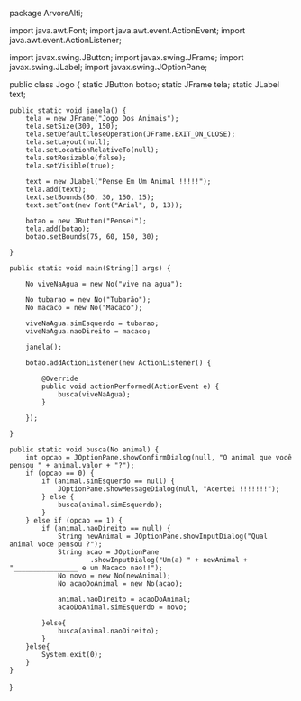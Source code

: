 package ArvoreAlti;

import java.awt.Font;
import java.awt.event.ActionEvent;
import java.awt.event.ActionListener;

import javax.swing.JButton;
import javax.swing.JFrame;
import javax.swing.JLabel;
import javax.swing.JOptionPane;

public class Jogo {
	static JButton botao;
	static JFrame tela;
	static JLabel text;

	public static void janela() {
		tela = new JFrame("Jogo Dos Animais");
		tela.setSize(300, 150);
		tela.setDefaultCloseOperation(JFrame.EXIT_ON_CLOSE);
		tela.setLayout(null);
		tela.setLocationRelativeTo(null);
		tela.setResizable(false);
		tela.setVisible(true);

		text = new JLabel("Pense Em Um Animal !!!!!");
		tela.add(text);
		text.setBounds(80, 30, 150, 15);
		text.setFont(new Font("Arial", 0, 13));

		botao = new JButton("Pensei");
		tela.add(botao);
		botao.setBounds(75, 60, 150, 30);

	}

	public static void main(String[] args) {

		No viveNaAgua = new No("vive na agua");
		
		No tubarao = new No("Tubarão");
		No macaco = new No("Macaco");

		viveNaAgua.simEsquerdo = tubarao;
		viveNaAgua.naoDireito = macaco;

		janela();
		
		botao.addActionListener(new ActionListener() {

			@Override
			public void actionPerformed(ActionEvent e) {
				busca(viveNaAgua);
			}
			
		});

	}

	public static void busca(No animal) {
		int opcao = JOptionPane.showConfirmDialog(null, "O animal que você pensou " + animal.valor + "?");
		if (opcao == 0) {
			if (animal.simEsquerdo == null) {
				JOptionPane.showMessageDialog(null, "Acertei !!!!!!!");
			} else {
				busca(animal.simEsquerdo);
			}
		} else if (opcao == 1) {
			if (animal.naoDireito == null) {
				String newAnimal = JOptionPane.showInputDialog("Qual animal voce pensou ?");
				String acao = JOptionPane
						.showInputDialog("Um(a) " + newAnimal + "________________ e um Macaco nao!!");
				No novo = new No(newAnimal);
				No acaoDoAnimal = new No(acao);

				animal.naoDireito = acaoDoAnimal;
				acaoDoAnimal.simEsquerdo = novo;

			}else{
				busca(animal.naoDireito);
			}
		}else{
			System.exit(0);
		}
	}

}

